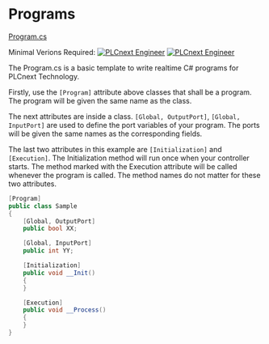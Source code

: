 ﻿# Programs

[Program.cs](Program.cs)

Minimal Verions Required: 
[![PLCnext Engineer](https://img.shields.io/badge/PLCnext_Engineer-2019.3-blue.svg)](http://www.phoenixcontact.net/qr/1046008/softw)
[![PLCnext Engineer](https://img.shields.io/badge/PLCnext_Firmware-2019.0_LTS-blue.svg)](http://www.phoenixcontact.net/qr/2404267/firmware)

The Program.cs is a basic template to write realtime C# programs for PLCnext Technology.

Firstly, use the `[Program]` attribute above classes that shall be a program.
The program will be given the same name as the class.

The next attributes are inside a class. `[Global, OutputPort]`, `[Global, InputPort]` are used to define the port variables of your program.
The ports will be given the same names as the corresponding fields.

The last two attributes in this example are `[Initialization]` and `[Execution]`.
The Initialization method will run once when your controller starts. The method marked with the Execution attribute will be called whenever the program is called.
The method names do not matter for these two attributes.

```cs
[Program]
public class Sample
{
    [Global, OutputPort]
    public bool XX;

    [Global, InputPort]
    public int YY;

    [Initialization]
    public void __Init()
    {
    }

    [Execution]
    public void __Process()
    {
    }
}
```
